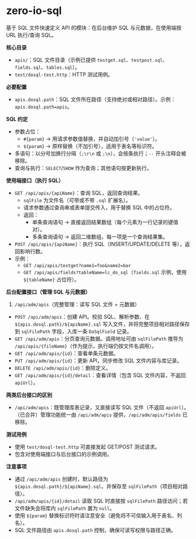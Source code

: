 # zero-io-sql

基于 SQL 文件快速定义 API 的模块：在后台维护 SQL 与元数据，在使用端按 URL 执行/查询 SQL。

**核心目录**
- `apis/`：SQL 文件目录（示例已提供 `testget.sql`、`testpost.sql`、`fields.sql`、`tables.sql`）。
- `test/dosql-test.http`：HTTP 测试用例。

**必要配置**
- `apis.dosql.path`：SQL 文件所在路径（支持绝对或相对路径）。示例：`apis.dosql.path=apis`。

**SQL 约定**
- 参数占位：
  - `#{param}` → 用请求参数值替换，并自动加引号（`'value'`）。
  - `${param}` → 原样替换（不加引号），适用于表名等标识符。
- 多语句：以分号加换行分隔（`;\r\n` 或 `;\n`），会按条执行；`--` 开头注释会被移除。
- 查询与执行：`SELECT`/`SHOW` 作为查询；其他语句按更新执行。

**使用端接口（执行 SQL）**
- `GET /api/apis/{apiName}`：查询 SQL，返回查询结果。
  - `sqlFile` 为文件名（可带或不带 `.sql` 扩展名）。
  - 请求参数通过查询串或表单提交传入，用于替换 SQL 中的占位符。
  - 返回：
    - 单条查询语句 → 直接返回结果数组（每个元素为一行记录的键值对）。
    - 多条查询语句 → 返回二维数组，每一项是一个查询结果集。
- `POST /api/apis/{apiName}`：执行 SQL（INSERT/UPDATE/DELETE 等），返回影响行数。
- 示例：
  - `GET /api/apis/testget?name1=foo&name2=bar`
  - `GET /api/apis/fields?tableName=lc_do_sql`（`fields.sql` 示例，使用 `${tableName}` 占位符）。

**后台配置接口（管理 SQL 与元数据）**

1) `/api/adm/apis`（完整管理：读写 SQL 文件 + 元数据）
- `POST /api/adm/apis`：创建 API。校验 SQL、解析参数、在 `${apis.dosql.path}/${apiName}.sql` 写入文件，并将完整项目相对路径保存到 `sqlFilePath` 字段，入库一条 `DoSqlField` 记录。
- `GET /api/adm/apis`：分页查询元数据。调用地址可由 `sqlFilePath` 推导为 `/api/apis/{fileName}`（作为提示，执行端仍按文件名调用）。
- `GET /api/adm/apis/{id}`：查看单条元数据。
- `PUT /api/adm/apis/{id}`：更新 API，同步修改 SQL 文件内容与库记录。
- `DELETE /api/adm/apis/{id}`：删除定义。
- `GET /api/adm/apis/{id}/detail`：查看详情（包含 SQL 文件内容，不返回 `apiUrl`）。


**两类后台接口的区别**
- `/api/adm/apis`：既管理库表记录，又直接读写 SQL 文件（不返回 `apiUrl`）。
（已合并）管理功能统一由 `/api/adm/apis` 提供，`/api/adm/apis/fields` 已移除。

**测试用例**
- 使用 `test/dosql-test.http` 可直接发起 GET/POST 测试请求。
- 包含对使用端接口与后台接口的示例调用。

**注意事项**
- 通过 `/api/adm/apis` 创建时，默认路径为 `${apis.dosql.path}/${apiName}.sql`，并保存至 `sqlFilePath`（项目相对路径）。
- `/api/adm/apis/{id}/detail` 读取 SQL 时直接按 `sqlFilePath` 路径访问；若文件缺失会将库内 `sqlFilePath` 置为 `null`。
- 使用 `${param}` 替换标识符时请注意安全（避免将不可信输入用于表名、列名）。
- SQL 文件路径由 `apis.dosql.path` 控制，确保可读写权限与路径正确。
